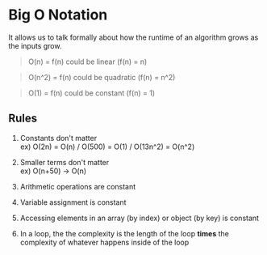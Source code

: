 # Big O Notation

It allows us to talk formally about how the runtime of an algorithm grows as the inputs grow.

> O(n) = f(n) could be linear (f(n) = n)

> O(n^2) = f(n) could be quadratic (f(n) = n^2)

> O(1) = f(n) could be constant (f(n) = 1)

## Rules

1. Constants don't matter  
   ex) O(2n) = O(n) / O(500) = O(1) / O(13n^2) = O(n^2)

2. Smaller terms don't matter  
   ex) O(n+50) -> O(n)

3. Arithmetic operations are constant

4. Variable assignment is constant

5. Accessing elements in an array (by index) or object (by key) is constant

6. In a loop, the the complexity is the length of the loop **times** the complexity of whatever happens inside of the loop
